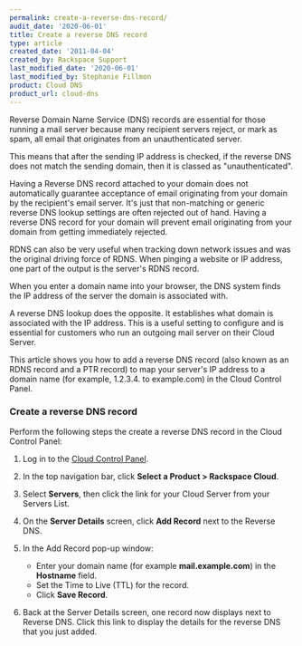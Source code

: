 ```yaml
---
permalink: create-a-reverse-dns-record/
audit_date: '2020-06-01'
title: Create a reverse DNS record
type: article
created_date: '2011-04-04'
created_by: Rackspace Support
last_modified_date: '2020-06-01'
last_modified_by: Stephanie Fillmon
product: Cloud DNS
product_url: cloud-dns
---
```


Reverse Domain Name Service (DNS) records are essential for those running a
mail server because many recipient servers reject, or mark as spam, all email
that originates from an unauthenticated server.

This means that after the sending IP address is checked, if the reverse
DNS does not match the sending domain, then it is classed as
"unauthenticated".

Having a Reverse DNS record
attached to your domain does not automatically guarantee acceptance of
email originating from your domain by the recipient's email server. It's
just that non-matching or generic reverse DNS lookup settings are often
rejected out of hand. Having a reverse DNS record for your domain will
prevent email originating from your domain from getting immediately
rejected.

RDNS can also be very useful when tracking down network issues and was
the original driving force of RDNS. When pinging a website or IP
address, one part of the output is the server's RDNS record.

When you enter a domain name into your browser, the DNS system finds
the IP address of the server the domain is associated with.

A reverse DNS lookup does the opposite. It establishes what domain is
associated with the IP address. This is a useful setting to configure and
is essential for customers who run an outgoing mail server on their
Cloud Server.

This article shows you how to add a reverse DNS record (also known
as an RDNS record and a PTR record) to map your server's IP address to a
domain name (for example, 1.2.3.4. to example.com) in the Cloud Control Panel.

### Create a reverse DNS record

Perform the following steps the create a reverse DNS record in the Cloud Control Panel:

1.  Log in to the [Cloud Control Panel](https://login.rackspace.com/).
2.  In the top navigation bar, click **Select a Product > Rackspace Cloud**.
3.  Select **Servers**, then click the link for your Cloud Server from your
    Servers List.
4.  On the **Server Details** screen, click **Add Record** next to the
    Reverse DNS.

5.  In the Add Record pop-up window:
    -   Enter your domain name (for example **mail.example.com**) in the
        **Hostname** field.
    -   Set the Time to Live (TTL) for the record.
    -   Click **Save Record**.

6.  Back at the Server Details screen, one record now displays
    next to Reverse DNS. Click this link to display the details for the
    reverse DNS that you just added.
